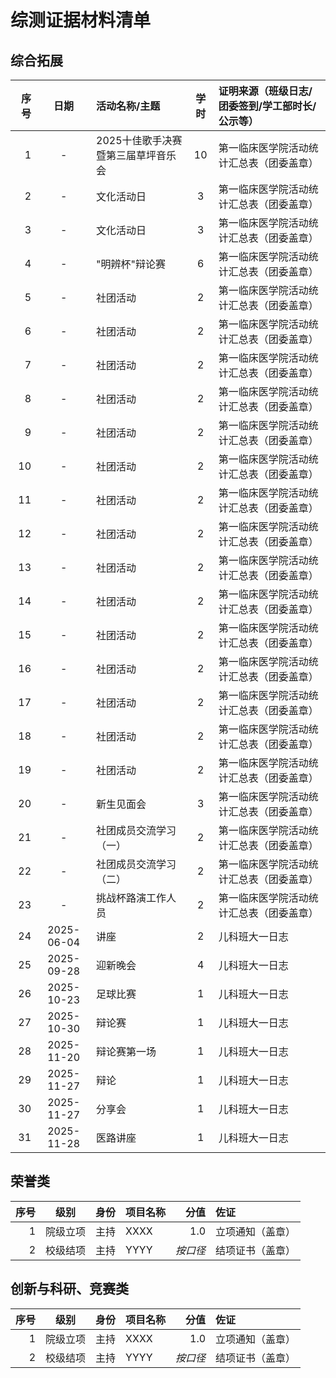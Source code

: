 # 综测证据材料清单
## 综合拓展

| 序号 |    日期    | 活动名称/主题                           | 学时 | 证明来源（班级日志/团委签到/学工部时长/公示等） |
| ---: | :--------: | :-------------------------------------- | :--: | :---------------------------------------------- |
|    1 |     -      | 2025十佳歌手决赛暨第三届草坪音乐会      |  10  | 第一临床医学院活动统计汇总表（团委盖章）        |
|    2 |     -      | 文化活动日                              |   3  | 第一临床医学院活动统计汇总表（团委盖章）        |
|    3 |     -      | 文化活动日                              |   3  | 第一临床医学院活动统计汇总表（团委盖章）        |
|    4 |     -      | "明辨杯"辩论赛                          |   6  | 第一临床医学院活动统计汇总表（团委盖章）        |
|    5 |     -      | 社团活动                                |   2  | 第一临床医学院活动统计汇总表（团委盖章）        |
|    6 |     -      | 社团活动                                |   2  | 第一临床医学院活动统计汇总表（团委盖章）        |
|    7 |     -      | 社团活动                                |   2  | 第一临床医学院活动统计汇总表（团委盖章）        |
|    8 |     -      | 社团活动                                |   2  | 第一临床医学院活动统计汇总表（团委盖章）        |
|    9 |     -      | 社团活动                                |   2  | 第一临床医学院活动统计汇总表（团委盖章）        |
|   10 |     -      | 社团活动                                |   2  | 第一临床医学院活动统计汇总表（团委盖章）        |
|   11 |     -      | 社团活动                                |   2  | 第一临床医学院活动统计汇总表（团委盖章）        |
|   12 |     -      | 社团活动                                |   2  | 第一临床医学院活动统计汇总表（团委盖章）        |
|   13 |     -      | 社团活动                                |   2  | 第一临床医学院活动统计汇总表（团委盖章）        |
|   14 |     -      | 社团活动                                |   2  | 第一临床医学院活动统计汇总表（团委盖章）        |
|   15 |     -      | 社团活动                                |   2  | 第一临床医学院活动统计汇总表（团委盖章）        |
|   16 |     -      | 社团活动                                |   2  | 第一临床医学院活动统计汇总表（团委盖章）        |
|   17 |     -      | 社团活动                                |   2  | 第一临床医学院活动统计汇总表（团委盖章）        |
|   18 |     -      | 社团活动                                |   2  | 第一临床医学院活动统计汇总表（团委盖章）        |
|   19 |     -      | 社团活动                                |   2  | 第一临床医学院活动统计汇总表（团委盖章）        |
|   20 |     -      | 新生见面会                              |   3  | 第一临床医学院活动统计汇总表（团委盖章）        |
|   21 |     -      | 社团成员交流学习（一）                  |   2  | 第一临床医学院活动统计汇总表（团委盖章）        |
|   22 |     -      | 社团成员交流学习（二）                  |   2  | 第一临床医学院活动统计汇总表（团委盖章）        |
|   23 |     -      | 挑战杯路演工作人员                      |   2  | 第一临床医学院活动统计汇总表（团委盖章）        |
|   24 | 2025-06-04 | 讲座                                    |   2  | 儿科班大一日志                                  |
|   25 | 2025-09-28 | 迎新晚会                                |   4  | 儿科班大一日志                                  |
|   26 | 2025-10-23 | 足球比赛                                |   1  | 儿科班大一日志                                  |
|   27 | 2025-10-30 | 辩论赛                                  |   1  | 儿科班大一日志                                  |
|   28 | 2025-11-20 | 辩论赛第一场                            |   1  | 儿科班大一日志                                  |
|   29 | 2025-11-27 | 辩论                                    |   1  | 儿科班大一日志                                  |
|   30 | 2025-11-27 | 分享会                                  |   1  | 儿科班大一日志                                  |
|   31 | 2025-11-28 | 医路讲座                                |   1  | 儿科班大一日志                                  |


## 荣誉类

| 序号 |   级别   | 身份  | 项目名称 |     分值 | 佐证             |
| ---: | :------: | :---: | :------- | -------: | :--------------- |
|    1 | 院级立项 | 主持  | XXXX     |      1.0 | 立项通知（盖章） |
|    2 | 校级结项 | 主持  | YYYY     | *按口径* | 结项证书（盖章） |

## 创新与科研、竞赛类

| 序号 |   级别   | 身份  | 项目名称 |     分值 | 佐证             |
| ---: | :------: | :---: | :------- | -------: | :--------------- |
|    1 | 院级立项 | 主持  | XXXX     |      1.0 | 立项通知（盖章） |
|    2 | 校级结项 | 主持  | YYYY     | *按口径* | 结项证书（盖章） |
